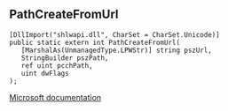 ## PathCreateFromUrl

```
[DllImport("shlwapi.dll", CharSet = CharSet.Unicode)]
public static extern int PathCreateFromUrl(
   [MarshalAs(UnmanagedType.LPWStr)] string pszUrl,
   StringBuilder pszPath,
   ref uint pcchPath,
   uint dwFlags
);
```

[Microsoft documentation](https://docs.microsoft.com/en-us/windows/win32/api/shlwapi/nf-shlwapi-pathcreatefromurlw)
